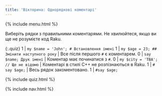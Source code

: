 ```yaml
---
title: 'Вікторина: Однорядкові коментарі'
---
```


{% include menu.html %}

Виберіть рядки з правильними коментарями. Не хвилюйтеся, якщо ви ще не розумієте код Raku.

{:.quiz}
1 | `my $name = 'John'; # Встановлення імені`
1 | `my $age = 23; ## Змінити наступного року` | Все після першого `#` є коментарем.
0 | `say $name; Друк імені` | Коментар має починатися з `#`.
0 | `my $city = 'TBA'; // Ще не відомо` | Коментарі в стилі C++ не розпізнаються в Raku.
1 | `# say $age;` | Весь рядок закоментовано.
1 | `#say $age;`

{% include quiz.html %}

{% include nav.html %}